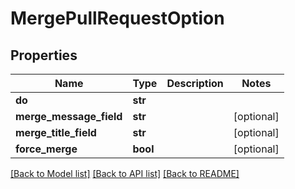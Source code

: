 # MergePullRequestOption

## Properties
Name | Type | Description | Notes
------------ | ------------- | ------------- | -------------
**do** | **str** |  |
**merge_message_field** | **str** |  | [optional]
**merge_title_field** | **str** |  | [optional]
**force_merge** | **bool** |  | [optional]

[[Back to Model list]](../README.md#documentation-for-models) [[Back to API list]](../README.md#documentation-for-api-endpoints) [[Back to README]](../README.md)


